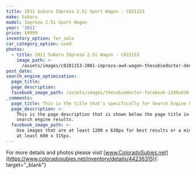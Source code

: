 ```yaml
---
title: 2011 Subaru Impreza 2.5i Sport Wagon - C821153
make: Subaru
model: Impreza 2.5i Sport Wagon
year: '2011'
price: $9999
inventory_option: for_sale
car_category_option: used
photos:
  - title: 2011 Subaru Impreza 2.5i Wagon - C821153
    image_path: >-
      /assets/images/c8281153-2001-impreza-awd-wagon-thesubiedoctor-denverco-used-forsale-01.jpg
post_date:
search_engine_optimization:
  page_title:
  page_description:
  facebook_image_path: /assets/images/thesubiedoctor-facebook-1200x630.png
_comments:
  page_title: This is the title that's specifically for Search Engine Optimization.
  page_description: >-
    This is the page description that is shown below the page title in the
    search engine results.
  facebook_image_path: >-
    Use images that are at least 1200 x 630px for best results or a minimum of
    at least 600 x 315px.
---
```


For more details and photos please visit [www.ColoradoSubies.net](https://www.coloradosubies.net/inventory/details/44236315){: target="_blank"}